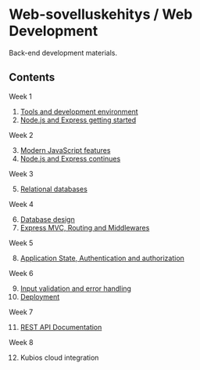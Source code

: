 # Web-sovelluskehitys / Web Development

Back-end development materials.

## Contents

Week 1

1. [Tools and development environment](01-tools-env.md)
2. [Node.js and Express getting started](02-node-express.md)

Week 2

3. [Modern JavaScript features](03-javascript-features.md)
4. [Node.js and Express continues](04-node-express-2.md)

Week 3

5. [Relational databases](05-databases.md)

Week 4

6. [Database design](06-database-api.md)
7. [Express MVC, Routing and Middlewares](07-express-mvc-db.md)

Week 5

8. [Application State, Authentication and authorization](08-state-auth.md)

Week 6

9. [Input validation and error handling](09-validation.md)
10. [Deployment](10-deployment.md)

Week 7

11. [REST API Documentation](11-documentation.md)

Week 8

12. Kubios cloud integration

